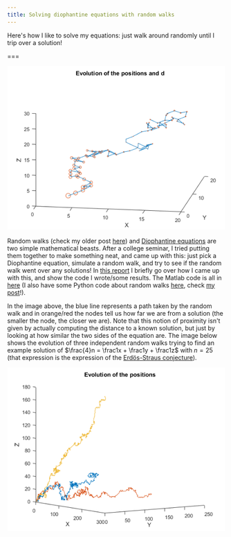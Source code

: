 ```yaml
---
title: Solving diophantine equations with random walks
---
```


Here's how I like to solve my equations: just walk around randomly until I trip over a solution!

===

![A 3D graph showing the random walk evolution](erdos1All.webp)

Random walks (check my older post [here](../random-walk-simulations)) and [Diophantine equations](https://en.wikipedia.org/wiki/Diophantine_equation) are two simple mathematical beasts. After a college seminar, I tried putting them together to make something neat, and came up with this: just pick a Diophantine equation, simulate a random walk, and try to see if the random walk went over any solutions! In [this report](https://drive.google.com/open?id=0ByBeLS6ciLYVY2hTYU9TV2lUb1k) I briefly go over how I came up with this, and show the code I wrote/some results. The Matlab code is all in [here](https://github.com/RodrigoGiraoSerrao/projects/tree/master/randomWalks/diophantineEqs) (I also have some Python code about random walks [here](https://github.com/RodrigoGiraoSerrao/projects/tree/master/randomWalks), check [my post](https://mathspp.blogspot.pt/2017/10/random-walk-simulations.html)!).

In the image above, the blue line represents a path taken by the random walk and in orange/red the nodes tell us how far we are from a solution (the smaller the node, the closer we are). Note that this notion of proximity isn't given by actually computing the distance to a known solution, but just by looking at how similar the two sides of the equation are. The image below shows the evolution of three independent random walks trying to find an example solution of $\frac{4}n = \frac1x + \frac1y + \frac1z$ with $n = 25$ (that expression is the expression of the [Erdös-Straus conjecture](https://en.wikipedia.org/wiki/Erd%C5%91s%E2%80%93Straus_conjecture)).

![Three random walks in 3D](erdos25Pos.webp)
